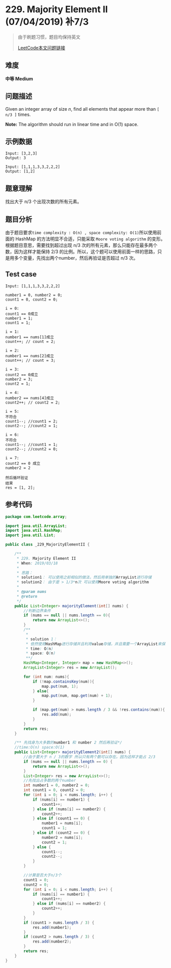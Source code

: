 # 229. Majority Element II (07/04/2019) 补7/3

> 由于刷题习惯，题目均保持英文
>
> [LeetCode本文问题链接](https://leetcode.com/problems/majority-element-ii)

## 难度

**中等 Medium**

## 问题描述

Given an integer array of size *n*, find all elements that appear more than `[ n/3 ]` times.

**Note:** The algorithm should run in linear time and in O(1) space.

## 示例数据

```
Input: [3,2,3]
Output: 3

Input: [1,1,1,3,3,2,2,2]
Output: [1,2]
```

## 题意理解

找出大于 n/3 个出现次数的所有元素。

## 题目分析

由于题目要求`time complexity : O(n) , space complexity: O(1)`所以使用前面的 HashMap 的方法明显不合适，只能采取 `Moore voting algorithm` 的变形。根据题目意思，需要找到超过出现 n/3 次的所有元素，那么只能存在最多两个数，因为这样才能保持 2/3 的比例。所以，这个题可以使用前面一样的思路，只是用多个变量，先找出两个number，然后再验证是否超过 n/3 次。 

## Test case

```
Input: [1,1,1,3,3,2,2,2]

number1 = 0, number2 = 0;
count1 = 0, count2 = 0;

i = 0:
count1 == 0成立
number1 = 1;
count1 = 1;

i = 1:
number1 == nums[1]成立
count++; // count = 2;

i = 2:
number1 == nums[2]成立
count++; // count = 3;

i = 3:
count2 == 0成立
number2 = 3;
count2 = 1;

i = 4:
number2 == nums[4]成立
count2++; // count2 = 2;

i = 5: 
不符合
count1--; //count1 = 2;
count2--; //count2 = 1;

i = 6:
不符合
count1--; //count1 = 1;
count2--; //count2 = 0;

i = 7:
count2 == 0 成立
number2 = 2

然后循环验证
结束
res = [1, 2];
```

## 参考代码

```java
package com.leetcode.array;

import java.util.ArrayList;
import java.util.HashMap;
import java.util.List;

public class _229_MajorityElementII {

    /**
     * 229. Majority Element II
     * When: 2019/03/18
     *
     * 思路：
     * solution1： 可以使用之前相似的做法，然后用单独的ArrayList进行存储
     * solution2： 由于是 > 1/3*n次 可以使用Moore voting algorithm
     *
     * @param nums
     * @return
     */
    public List<Integer> majorityElement(int[] nums) {
        //判断边界条件
        if (nums == null || nums.length == 0){
            return new ArrayList<>();
        }
        /**
         *
         * solution 1：
         * 依然使用HashMap进行存储并且利用value存储，并且需要一个ArrayList来保存结果 (这里注意res里面可能会有重复的，所以需要排除这种情况)
         * time: O(n)
         * space: O(n)
         **/
        HashMap<Integer, Integer> map = new HashMap<>();
        ArrayList<Integer> res = new ArrayList();

        for (int num: nums){
            if (!map.containsKey(num)){
                map.put(num, 1);
            } else{
                map.put(num, map.get(num) + 1);
            }

            if (map.get(num) > nums.length / 3 && !res.contains(num)){
                res.add(num);
            }
        }
        return res;
    }

    /** 先找身为大多数的number1 和 number 2 然后再验证*/
    //time:O(n) space:O(1)
    public List<Integer> majorityElement2(int[] nums) {
        //由于要大于 n / 3的数字 所以只有两个数可以存在。因为这样才能占 2/3
        if (nums == null || nums.length == 0) {
            return new ArrayList<>();
        }
        List<Integer> res = new ArrayList<>();
        //先找出占多数的两个number
        int number1 = 0, number2 = 0;
        int count1 = 0, count2 = 0;
        for (int i = 0; i < nums.length; i++) {
            if (nums[i] == number1) {
                count1++;
            } else if (nums[i] == number2) {
                count2++;
            } else if (count1 == 0) {
                number1 = nums[i];
                count1 = 1;
            } else if (count2 == 0) {
                number2 = nums[i];
                count2 = 1;
            } else {
                count1--;
                count2--;
            }
        }

        //计算是否大于n/3个
        count1 = 0;
        count2 = 0;
        for (int i = 0; i < nums.length; i++) {
            if (nums[i] == number1) {
                count1++;
            } else if (nums[i] == number2) {
                count2++;
            }
        }
        if (count1 > nums.length / 3) {
            res.add(number1);
        }
        if (count2 > nums.length / 3) {
            res.add(number2);
        }
        return res;
    }
}

```



